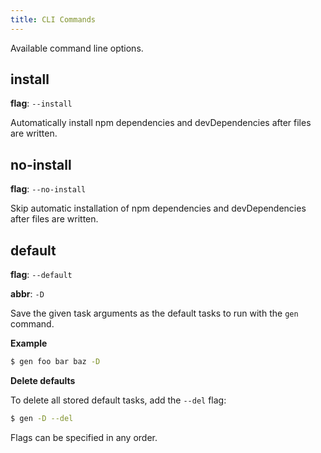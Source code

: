 ```yaml
---
title: CLI Commands
---
```


Available command line options.

## install

**flag**: `--install`

Automatically install npm dependencies and devDependencies after files are written.

## no-install

**flag**: `--no-install`

Skip automatic installation of npm dependencies and devDependencies after files are written.

## default

**flag**: `--default`

**abbr**: `-D`

Save the given task arguments as the default tasks to run with the `gen` command.

**Example**

```sh
$ gen foo bar baz -D
```

**Delete defaults**

To delete all stored default tasks, add the `--del` flag:

```sh
$ gen -D --del
```

Flags can be specified in any order.